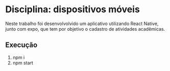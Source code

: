 # Disciplina: dispositivos móveis
Neste trabalho foi desenvolvolvido um aplicativo utilizando React Native, junto com expo, que tem por objetivo o cadastro de atividades acadêmicas.

## Execução

 1. npm i
 2. npm start
